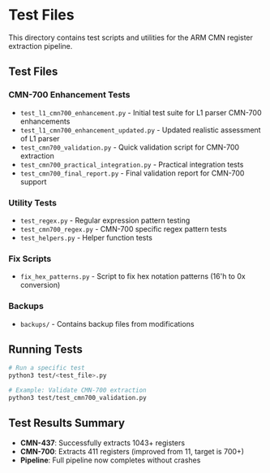 # Test Files

This directory contains test scripts and utilities for the ARM CMN register extraction pipeline.

## Test Files

### CMN-700 Enhancement Tests
- `test_l1_cmn700_enhancement.py` - Initial test suite for L1 parser CMN-700 enhancements
- `test_l1_cmn700_enhancement_updated.py` - Updated realistic assessment of L1 parser
- `test_cmn700_validation.py` - Quick validation script for CMN-700 extraction
- `test_cmn700_practical_integration.py` - Practical integration tests
- `test_cmn700_final_report.py` - Final validation report for CMN-700 support

### Utility Tests
- `test_regex.py` - Regular expression pattern testing
- `test_cmn700_regex.py` - CMN-700 specific regex pattern tests
- `test_helpers.py` - Helper function tests

### Fix Scripts
- `fix_hex_patterns.py` - Script to fix hex notation patterns (16'h to 0x conversion)

### Backups
- `backups/` - Contains backup files from modifications

## Running Tests

```bash
# Run a specific test
python3 test/<test_file>.py

# Example: Validate CMN-700 extraction
python3 test/test_cmn700_validation.py
```

## Test Results Summary

- **CMN-437**: Successfully extracts 1043+ registers
- **CMN-700**: Extracts 411 registers (improved from 11, target is 700+)
- **Pipeline**: Full pipeline now completes without crashes